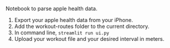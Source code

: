 Notebook to parse apple health data.

1. Export your apple health data from your iPhone. 
2. Add the workout-routes folder to the current directory. 
3. In command line, `streamlit run ui.py`
4. Upload your workout file and your desired interval in meters. 